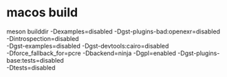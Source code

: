 # macos build

meson builddir -Dexamples=disabled -Dgst-plugins-bad:openexr=disabled -Dintrospection=disabled \
               -Dgst-examples=disabled -Dgst-devtools:cairo=disabled \
               -Dforce_fallback_for=pcre -Dbackend=ninja -Dgpl=enabled -Dgst-plugins-base:tests=disabled \
               -Dtests=disabled
